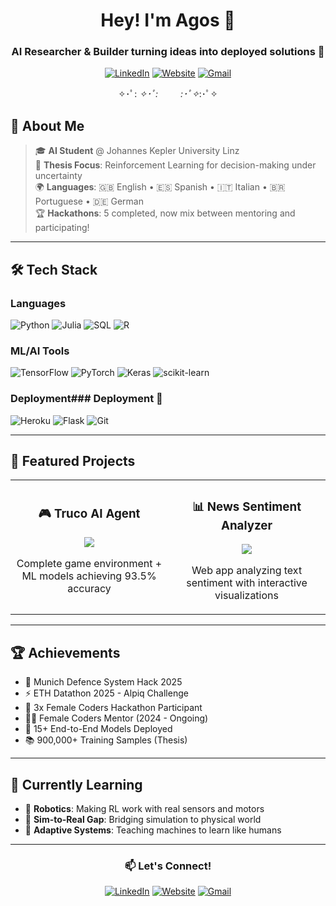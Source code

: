<div align="center">
  
# Hey! I'm Agos 👋

### AI Researcher & Builder turning ideas into deployed solutions 🚀

[![LinkedIn](https://img.shields.io/badge/LinkedIn-DDA0DD?style=for-the-badge&logo=linkedin&logoColor=grey)](https://www.linkedin.com/in/agostina-vidal-villanueva-a36626201)
[![Website](https://img.shields.io/badge/Website-F0BBDD?style=for-the-badge&logo=google-chrome&logoColor=grey)](https://agostinavidalvillanueva.com)
[![Gmail](https://img.shields.io/badge/Gmail-FFB6C1?style=for-the-badge&logo=gmail&logoColor=grey)](mailto:wgstna@gmail.com)

</div>

<div align="center">
  
✧･ﾟ: *✧･ﾟ:* 　　 *:･ﾟ✧*:･ﾟ✧

</div>

## 🎯 About Me

> 🎓 **AI Student** @ Johannes Kepler University Linz  
> 🔬 **Thesis Focus**: Reinforcement Learning for decision-making under uncertainty  
> 🌍 **Languages**: 🇬🇧 English • 🇪🇸 Spanish • 🇮🇹 Italian • 🇧🇷 Portuguese • 🇩🇪 German  
> 🏆 **Hackathons**: 5 completed, now mix between mentoring and participating!

---

## 🛠️ Tech Stack

### Languages
![Python](https://img.shields.io/badge/Python-FFB6C1?style=for-the-badge&logo=python&logoColor=grey)
![Julia](https://img.shields.io/badge/Julia-DDA0DD?style=for-the-badge&logo=julia&logoColor=grey)
![SQL](https://img.shields.io/badge/SQL-87CEEB?style=for-the-badge&logo=postgresql&logoColor=grey)
![R](https://img.shields.io/badge/R-98FB98?style=for-the-badge&logo=r&logoColor=grey)


### ML/AI Tools
![TensorFlow](https://img.shields.io/badge/TensorFlow-FFDAB9?style=for-the-badge&logo=tensorflow&logoColor=grey)
![PyTorch](https://img.shields.io/badge/PyTorch-E6E6FA?style=for-the-badge&logo=pytorch&logoColor=grey)
![Keras](https://img.shields.io/badge/Keras-F0E68C?style=for-the-badge&logo=keras&logoColor=grey)
![scikit-learn](https://img.shields.io/badge/scikit--learn-FFE4E1?style=for-the-badge&logo=scikit-learn&logoColor=grey)

### Deployment### Deployment 🌷
![Heroku](https://img.shields.io/badge/Heroku-E6D7FF?style=for-the-badge&logo=heroku&logoColor=grey)
![Flask](https://img.shields.io/badge/Flask-F5DEB3?style=for-the-badge&logo=flask&logoColor=grey)
![Git](https://img.shields.io/badge/Git-F0BBDD?style=for-the-badge&logo=git&logoColor=grey)

---

## 🚀 Featured Projects

<table>
  <tr>
    <td width="50%">
      <h3 align="center">🎮 Truco AI Agent</h3>
      <p align="center">
        <a href="https://github.com/wgstna/truco">
          <img src="https://github-readme-stats.vercel.app/api/pin/?username=wgstna&repo=truco&theme=dark" />
        </a>
      </p>
      <p align="center">Complete game environment + ML models achieving 93.5% accuracy</p>
    </td>
    <td width="50%">
      <h3 align="center">📊 News Sentiment Analyzer</h3>
      <p align="center">
        <a href="https://github.com/wgstna/news_sentiment_analysis_portfolio">
          <img src="https://github-readme-stats.vercel.app/api/pin/?username=wgstna&repo=news_sentiment_analysis_portfolio&theme=dark" />
        </a>
      </p>
      <p align="center">Web app analyzing text sentiment with interactive visualizations</p>
    </td>
  </tr>
</table>

---

## 🏆 Achievements

- 🚀 Munich Defence System Hack 2025
- ⚡ ETH Datathon 2025 - Alpiq Challenge
- 🌟 3x Female Coders Hackathon Participant
- 👩‍💻 Female Coders Mentor (2024 - Ongoing)
- 🎯 15+ End-to-End Models Deployed
- 📚 900,000+ Training Samples (Thesis)

---

## 🌱 Currently Learning

- 🤖 **Robotics**: Making RL work with real sensors and motors
- 🔄 **Sim-to-Real Gap**: Bridging simulation to physical world
- 🧠 **Adaptive Systems**: Teaching machines to learn like humans

---

<div align="center">
  
### 📫 Let's Connect!
  
[![LinkedIn](https://img.shields.io/badge/LinkedIn-DDA0DD?style=for-the-badge&logo=linkedin&logoColor=grey)](https://www.linkedin.com/in/agostina-vidal-villanueva-a36626201)
[![Website](https://img.shields.io/badge/Website-F0BBDD?style=for-the-badge&logo=google-chrome&logoColor=grey)](https://agostinavidalvillanueva.com)
[![Gmail](https://img.shields.io/badge/Gmail-FFB6C1?style=for-the-badge&logo=gmail&logoColor=grey)](mailto:wgstna@gmail.com)

</div>


